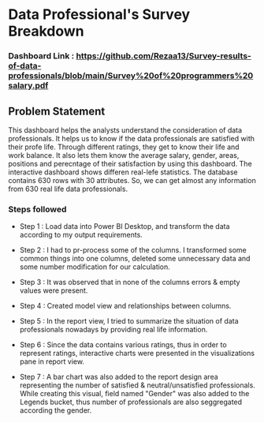 # Data Professional's Survey Breakdown

### Dashboard Link : https://github.com/Rezaa13/Survey-results-of-data-professionals/blob/main/Survey%20of%20programmers%20salary.pdf

## Problem Statement

This dashboard helps the analysts understand the consideration of data professionals. It helps us to know if the data professionals are satisfied with their profe life. Through different ratings, they get to know their life and work balance. It also lets them know the average salary, gender, areas, positions and perecntage of their satisfaction by using this dashboard. The interactive dashboard shows differen real-lefe statistics.
The database contains 630 rows with 30 attributes. So, we can get almost any information from 630 real life data professionals. 



### Steps followed 

- Step 1 : Load data into Power BI Desktop, and transform the data according to my output requirements.

- Step 2 : I had to pr-process some of the columns. I transformed some common things into one columns, deleted some unnecessary data and some number modification for our calculation.

- Step 3 : It was observed that in none of the columns errors & empty values were present.

- Step 4 : Created model view and relationships between columns.
- Step 5 : In the report view, I tried to summarize the situation of data professionals nowadays by providing real life information.

- Step 6 : Since the data contains various ratings, thus in order to represent ratings, interactive charts were presented in the visualizations pane in report view. 

- Step 7 : A bar chart was also added to the report design area representing the number of satisfied & neutral/unsatisfied professionals. While creating this visual, field named "Gender" was also added to the Legends bucket, thus number of professionals are also seggregated according the gender.


